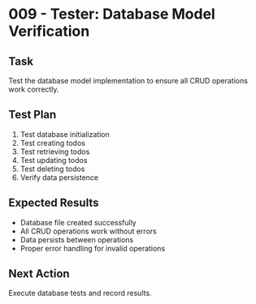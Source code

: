 # 009 - Tester: Database Model Verification

## Task
Test the database model implementation to ensure all CRUD operations work correctly.

## Test Plan
1. Test database initialization
2. Test creating todos
3. Test retrieving todos
4. Test updating todos
5. Test deleting todos
6. Verify data persistence

## Expected Results
- Database file created successfully
- All CRUD operations work without errors
- Data persists between operations
- Proper error handling for invalid operations

## Next Action
Execute database tests and record results.